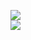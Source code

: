 [![](https://img.shields.io/badge/Made%20With-Github%20Spray-lightgrey.svg?style=for-the-badge&logo=github)](https://github.com/Annihil/github-spray#17570)  
[![](https://i.imgur.com/2DrTn0Z.gif)](https://github.com/Annihil/github-spray)